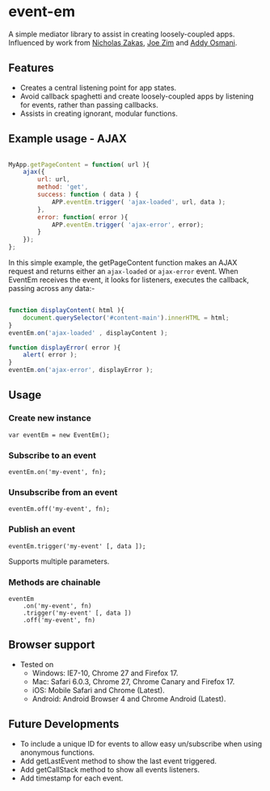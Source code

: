 # event-em

A simple mediator library to assist in creating loosely-coupled apps. Influenced by work from [Nicholas Zakas](http://www.nczonline.net), [Joe Zim](http://www.joezimjs.com) and [Addy Osmani](http://www.addyosmani.com).

## Features

* Creates a central listening point for app states.
* Avoid callback spaghetti and create loosely-coupled apps by listening for events, rather than passing callbacks.
* Assists in creating ignorant, modular functions.

## Example usage - AJAX


``` javascript

MyApp.getPageContent = function( url ){
	ajax({
		url: url,
		method: 'get',
		success: function ( data ) {
			APP.eventEm.trigger( 'ajax-loaded', url, data );
		},
		error: function( error ){
			APP.eventEm.trigger( 'ajax-error', error);
		}
	});
};

```

In this simple example, the getPageContent function makes an AJAX request and returns either an `ajax-loaded` or `ajax-error` event. When EventEm receives the event, it looks for listeners, executes the callback, passing across any data:-

``` javascript

function displayContent( html ){
	document.querySelector('#content-main').innerHTML = html;
}
eventEm.on('ajax-loaded' , displayContent );

function displayError( error ){
	alert( error );
}
eventEm.on('ajax-error', displayError );
```


## Usage

### Create new instance 

```
var eventEm = new EventEm();
```

### Subscribe to an event 

``` 
eventEm.on('my-event', fn);
```

### Unsubscribe from an event

``` 
eventEm.off('my-event', fn);
```

### Publish an event

``` 
eventEm.trigger('my-event' [, data ]);
```
Supports multiple parameters.

### Methods are chainable

``` 
eventEm
	.on('my-event', fn)	
	.trigger('my-event' [, data ])
	.off('my-event', fn)
```

## Browser support

* Tested on 
	* Windows: IE7-10, Chrome 27 and Firefox 17.
	* Mac: Safari 6.0.3, Chrome 27, Chrome Canary and Firefox 17.
	* iOS: Mobile Safari and Chrome (Latest).
	* Android: Android Browser 4 and Chrome Android (Latest).

## Future Developments

* To include a unique ID for events to allow easy un/subscribe when using anonymous functions.
* Add getLastEvent method to show the last event triggered.
* Add getCallStack method to show all events listeners.
* Add timestamp for each event.


